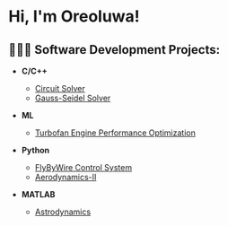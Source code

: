 <h1>Hi, I'm Oreoluwa! </h1>

<h2>👨🏿‍💻 Software Development Projects:</h2>

- <b>C/C++</b>
  - [Circuit Solver](https://github.com/Ore-A/Circuit-Solver.git)
  - [Gauss-Seidel Solver](https://github.com/Ore-A/Gauss-Seidel-Calculator.git)

- <b>ML</b>
  - [Turbofan Engine Performance Optimization](https://github.com/Ore-A/HPC-Turbofan-ML.git)

- <b>Python</b>
  - [FlyByWire Control System](https://github.com/Ore-A/AERE364X_S24_Group4)
  - [Aerodynamics-II](https://github.com/Ore-A/Aerodynamics-II.git)

- <b>MATLAB</b>
  - [Astrodynamics](https://github.com/Ore-A/Astrodynamics.git)

    
    
